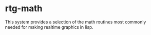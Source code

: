 # rtg-math

This system provides a selection of the math routines most commonly needed for making realtime graphics in lisp.
